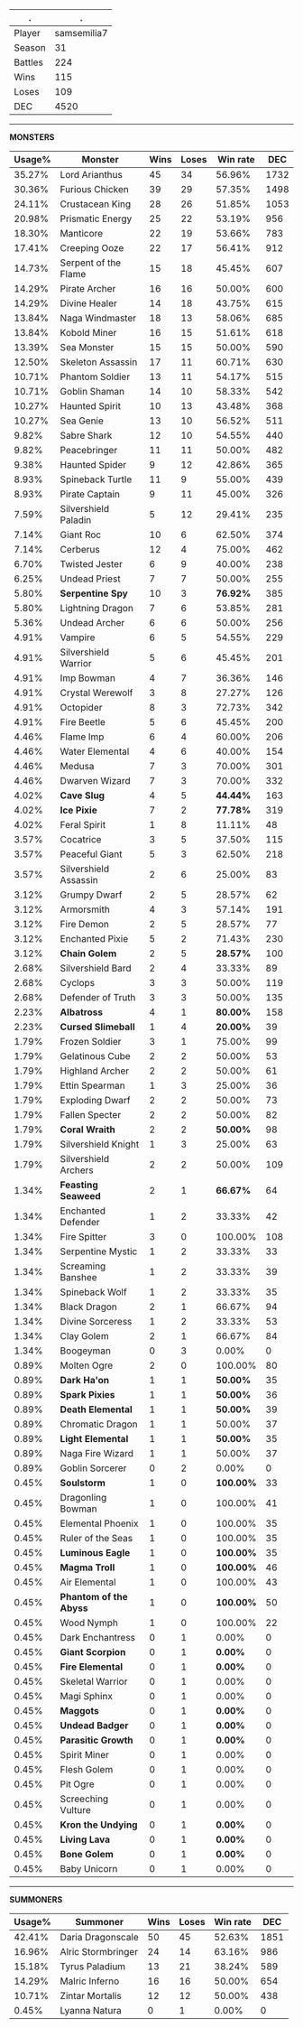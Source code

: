 .|.
|-|-
Player|samsemilia7
Season|31
Battles|224
Wins|115
Loses|109
DEC|4520

---
**MONSTERS**

Usage%|Monster|Wins|Loses|Win rate|DEC|
-|-|-|-|-|-|
35.27%|Lord Arianthus|45|34|56.96%|1732|
30.36%|Furious Chicken|39|29|57.35%|1498|
24.11%|Crustacean King|28|26|51.85%|1053|
20.98%|Prismatic Energy|25|22|53.19%|956|
18.30%|Manticore|22|19|53.66%|783|
17.41%|Creeping Ooze|22|17|56.41%|912|
14.73%|Serpent of the Flame|15|18|45.45%|607|
14.29%|Pirate Archer|16|16|50.00%|600|
14.29%|Divine Healer|14|18|43.75%|615|
13.84%|Naga Windmaster|18|13|58.06%|685|
13.84%|Kobold Miner|16|15|51.61%|618|
13.39%|Sea Monster|15|15|50.00%|590|
12.50%|Skeleton Assassin|17|11|60.71%|630|
10.71%|Phantom Soldier|13|11|54.17%|515|
10.71%|Goblin Shaman|14|10|58.33%|542|
10.27%|Haunted Spirit|10|13|43.48%|368|
10.27%|Sea Genie|13|10|56.52%|511|
9.82%|Sabre Shark|12|10|54.55%|440|
9.82%|Peacebringer|11|11|50.00%|482|
9.38%|Haunted Spider|9|12|42.86%|365|
8.93%|Spineback Turtle|11|9|55.00%|439|
8.93%|Pirate Captain|9|11|45.00%|326|
7.59%|Silvershield Paladin|5|12|29.41%|235|
7.14%|Giant Roc|10|6|62.50%|374|
7.14%|Cerberus|12|4|75.00%|462|
6.70%|Twisted Jester|6|9|40.00%|238|
6.25%|Undead Priest|7|7|50.00%|255|
5.80%|**Serpentine Spy**|10|3|**76.92%**|385|
5.80%|Lightning Dragon|7|6|53.85%|281|
5.36%|Undead Archer|6|6|50.00%|256|
4.91%|Vampire|6|5|54.55%|229|
4.91%|Silvershield Warrior|5|6|45.45%|201|
4.91%|Imp Bowman|4|7|36.36%|146|
4.91%|Crystal Werewolf|3|8|27.27%|126|
4.91%|Octopider|8|3|72.73%|342|
4.91%|Fire Beetle|5|6|45.45%|200|
4.46%|Flame Imp|6|4|60.00%|206|
4.46%|Water Elemental|4|6|40.00%|154|
4.46%|Medusa|7|3|70.00%|301|
4.46%|Dwarven Wizard|7|3|70.00%|332|
4.02%|**Cave Slug**|4|5|**44.44%**|163|
4.02%|**Ice Pixie**|7|2|**77.78%**|319|
4.02%|Feral Spirit|1|8|11.11%|48|
3.57%|Cocatrice|3|5|37.50%|115|
3.57%|Peaceful Giant|5|3|62.50%|218|
3.57%|Silvershield Assassin|2|6|25.00%|83|
3.12%|Grumpy Dwarf|2|5|28.57%|62|
3.12%|Armorsmith|4|3|57.14%|191|
3.12%|Fire Demon|2|5|28.57%|77|
3.12%|Enchanted Pixie|5|2|71.43%|230|
3.12%|**Chain Golem**|2|5|**28.57%**|100|
2.68%|Silvershield Bard|2|4|33.33%|89|
2.68%|Cyclops|3|3|50.00%|119|
2.68%|Defender of Truth|3|3|50.00%|135|
2.23%|**Albatross**|4|1|**80.00%**|158|
2.23%|**Cursed Slimeball**|1|4|**20.00%**|39|
1.79%|Frozen Soldier|3|1|75.00%|99|
1.79%|Gelatinous Cube|2|2|50.00%|53|
1.79%|Highland Archer|2|2|50.00%|61|
1.79%|Ettin Spearman|1|3|25.00%|36|
1.79%|Exploding Dwarf|2|2|50.00%|73|
1.79%|Fallen Specter|2|2|50.00%|82|
1.79%|**Coral Wraith**|2|2|**50.00%**|98|
1.79%|Silvershield Knight|1|3|25.00%|63|
1.79%|Silvershield Archers|2|2|50.00%|109|
1.34%|**Feasting Seaweed**|2|1|**66.67%**|64|
1.34%|Enchanted Defender|1|2|33.33%|42|
1.34%|Fire Spitter|3|0|100.00%|108|
1.34%|Serpentine Mystic|1|2|33.33%|33|
1.34%|Screaming Banshee|1|2|33.33%|39|
1.34%|Spineback Wolf|1|2|33.33%|35|
1.34%|Black Dragon|2|1|66.67%|94|
1.34%|Divine Sorceress|1|2|33.33%|53|
1.34%|Clay Golem|2|1|66.67%|84|
1.34%|Boogeyman|0|3|0.00%|0|
0.89%|Molten Ogre|2|0|100.00%|80|
0.89%|**Dark Ha'on**|1|1|**50.00%**|35|
0.89%|**Spark Pixies**|1|1|**50.00%**|36|
0.89%|**Death Elemental**|1|1|**50.00%**|39|
0.89%|Chromatic Dragon|1|1|50.00%|37|
0.89%|**Light Elemental**|1|1|**50.00%**|35|
0.89%|Naga Fire Wizard|1|1|50.00%|37|
0.89%|Goblin Sorcerer|0|2|0.00%|0|
0.45%|**Soulstorm**|1|0|**100.00%**|33|
0.45%|Dragonling Bowman|1|0|100.00%|41|
0.45%|Elemental Phoenix|1|0|100.00%|35|
0.45%|Ruler of the Seas|1|0|100.00%|35|
0.45%|**Luminous Eagle**|1|0|**100.00%**|35|
0.45%|**Magma Troll**|1|0|**100.00%**|46|
0.45%|Air Elemental|1|0|100.00%|43|
0.45%|**Phantom of the Abyss**|1|0|**100.00%**|50|
0.45%|Wood Nymph|1|0|100.00%|22|
0.45%|Dark Enchantress|0|1|0.00%|0|
0.45%|**Giant Scorpion**|0|1|**0.00%**|0|
0.45%|**Fire Elemental**|0|1|**0.00%**|0|
0.45%|Skeletal Warrior|0|1|0.00%|0|
0.45%|Magi Sphinx|0|1|0.00%|0|
0.45%|**Maggots**|0|1|**0.00%**|0|
0.45%|**Undead Badger**|0|1|**0.00%**|0|
0.45%|**Parasitic Growth**|0|1|**0.00%**|0|
0.45%|Spirit Miner|0|1|0.00%|0|
0.45%|Flesh Golem|0|1|0.00%|0|
0.45%|Pit Ogre|0|1|0.00%|0|
0.45%|Screeching Vulture|0|1|0.00%|0|
0.45%|**Kron the Undying**|0|1|**0.00%**|0|
0.45%|**Living Lava**|0|1|**0.00%**|0|
0.45%|**Bone Golem**|0|1|**0.00%**|0|
0.45%|Baby Unicorn|0|1|0.00%|0|

---
**SUMMONERS**

Usage%|Summoner|Wins|Loses|Win rate|DEC|
-|-|-|-|-|-|
42.41%|Daria Dragonscale|50|45|52.63%|1851|
16.96%|Alric Stormbringer|24|14|63.16%|986|
15.18%|Tyrus Paladium|13|21|38.24%|589|
14.29%|Malric Inferno|16|16|50.00%|654|
10.71%|Zintar Mortalis|12|12|50.00%|438|
0.45%|Lyanna Natura|0|1|0.00%|0|
